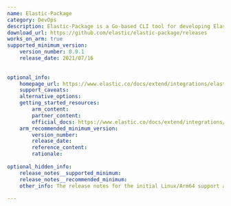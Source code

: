 ```yaml
---
name: Elastic-Package
category: DevOps
description: Elastic-Package is a Go-based CLI tool for developing Elastic Integrations packages, providing commands to lint, format, test, and build packages. It streamlines the package development and release process within the Elastic ecosystem.
download_url: https://github.com/elastic/elastic-package/releases
works_on_arm: true
supported_minimum_version:
    version_number: 0.9.1
    release_date: 2021/07/16
 
 
optional_info:
    homepage_url: https://www.elastic.co/docs/extend/integrations/elastic-package
    support_caveats:
    alternative_options:
    getting_started_resources:
        arm_content:
        partner_content:
        official_docs: https://www.elastic.co/docs/extend/integrations/elastic-package#elastic-package-start
    arm_recommended_minimum_version:
        version_number:
        release_date:
        reference_content:
        rationale:
 
optional_hidden_info:
    release_notes__supported_minimum:
    release_notes__recommended_minimum:
    other_info: The release notes for the initial Linux/Arm64 support are not available. However, version 0.9.1 started releasing Linux/Arm64 artifacts at GitHub.
 
---
```

